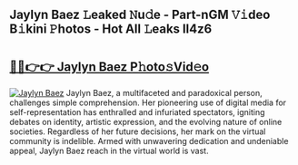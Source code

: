 ## Jaylyn Baez 𝙻eaked 𝙽u𝚍e - Part-nGM 𝚅𝚒deo B𝚒kini 𝙿hotos - Hot All 𝙻eaks ll4z6

# <h2><a href="http://ld1s5w.urlbe.top/?page=Jaylyn+Baez">🔗🔗👉👉 Jaylyn Baez P𝚑oto𝚜Vid𝚎o</a></h2>

[![Jaylyn Baez](https://i.imgur.com/eBuTRDB.gif)](http://ld1s5w.urlbe.top/?page=Jaylyn+Baez)
Jaylyn Baez, a multifaceted and paradoxical person, challenges simple comprehension. Her pioneering use of digital media for self-representation has enthralled and infuriated spectators, igniting debates on identity, artistic expression, and the evolving nature of online societies. Regardless of her future decisions, her mark on the virtual community is indelible. Armed with unwavering dedication and undeniable appeal, Jaylyn Baez reach in the virtual world is vast.
